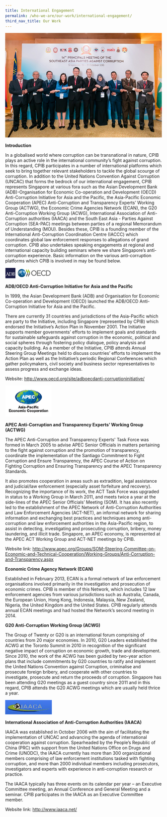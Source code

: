 ```yaml
---
title: International Engagement
permalink: /who-we-are/our-work/international-engagement/
third_nav_title: Our Work
---
```


<img src="/images/14th Principals Meeting of the Southeast Asia Parties Against Corruption.jpg" alt="international engagement">

**Introduction**

In a globalised world where corruption can be transnational in nature, CPIB plays an active role in the international community’s fight against corruption. In this regard, CPIB participates in a number of international platforms which seek to bring together relevant stakeholders to tackle the global scourge of corruption. In addition to the United Nations Convention Against Corruption (UNCAC) that forms the bedrock of our international engagement, CPIB represents Singapore at various fora such as the Asian Development Bank (ADB)-Organisation for Economic Co-operation and Development (OECD) Anti-Corruption Initiative for Asia and the Pacific, the Asia-Pacific Economic Cooperation (APEC) Anti-Corruption and Transparency Experts’ Working Group (ACTWG), the Economic Crime Agencies Network (ECAN), the G20 Anti-Corruption Working Group (ACWG), International Association of Anti-Corruption authorities (IAACA) and the South East Asia - Parties Against Corruption (SEA-PAC) meetings between parties of a regional Memorandum of Understanding (MOU). Besides these, CPIB is a founding member of the International Anti-Corruption Coordination Centre (IACCC) which coordinates global law enforcement responses to allegations of grand corruption. CPIB also undertakes speaking engagements at regional and international capacity building seminars where we share Singapore’s anti-corruption experience. Basic information on the various anti-corruption platforms which CPIB is involved in may be found below.

<img src="/images/abd-oecd-logo.jpg" alt="ADB OECD" width="150" height="34">

**ADB/OECD Anti-Corruption Initiative for Asia and the Pacific**

In 1999, the Asian Development Bank (ADB) and Organisation for Economic Co-operation and Development (OECD) launched the ADB/OECD Anti-Corruption Initiative for Asia and the Pacific. 

There are currently 31 countries and jurisdictions of the Asia-Pacific which are party to the Initiative, including Singapore (represented by CPIB) which endorsed the Initiative’s Action Plan in November 2001. The Initiative supports member governments’ efforts to implement goals and standards for sustainable safeguards against corruption in the economic, political and social spheres through fostering policy dialogue, policy analysis and capacity building. As a member of the Initiative, CPIB attends Annual Steering Group Meetings held to discuss countries’ efforts to implement the Action Plan as well as the Initiative’s periodic Regional Conferences which gather policymakers, civil society and business sector representatives to assess progress and exchange ideas.

Website: <a href="http://www.oecd.org/site/adboecdanti-corruptioninitiative/" target="_blank">http://www.oecd.org/site/adboecdanti-corruptioninitiative/</a>

<img src="/images/apec-logo.jpg" alt="APEC" width="150" height="100">

**APEC Anti-Corruption and Transparency Experts’ Working Group (ACTWG)**

The APEC Anti-Corruption and Transparency Experts' Task Force was formed in March 2005 to advise APEC Senior Officials in matters pertaining to the fight against corruption and the promotion of transparency, coordinate the implementation of the Santiago Commitment to Fight Corruption and Ensure Transparency, the APEC Course of Action on Fighting Corruption and Ensuring Transparency and the APEC Transparency Standards.  

It also promotes cooperation in areas such as extradition, legal assistance and judicial/law enforcement (especially asset forfeiture and recovery).  Recognizing the importance of its work, the ACT Task Force was upgraded in status to a Working Group in March 2011, and meets twice a year at the side-lines of the APEC Senior Officials’ Meeting (SOM).  It has also recently led to the establishment of the APEC Network of Anti-Corruption Authorities and Law Enforcement Agencies (ACT-NET), an informal network for sharing information and exchanging best practices and techniques among anti-corruption and law enforcement authorities in the Asia-Pacific region, to assist in detecting, investigating and prosecuting corruption, bribery, money laundering, and illicit trade.  Singapore, an APEC economy, is represented at the APEC ACT Working Group and ACT-NET meetings by CPIB.

Website link: <a href="http://www.apec.org/Groups/SOM-Steering-Committee-on-Economic-and-Technical-Cooperation/Working-Groups/Anti-Corruption-and-Transparency.aspx" target="_blank">http://www.apec.org/Groups/SOM-Steering-Committee-on-Economic-and-Technical-Cooperation/Working-Groups/Anti-Corruption-and-Transparency.aspx</a>

**Economic Crime Agency Network (ECAN)**

Established in February 2013, ECAN is a formal network of law enforcement organisations involved primarily in the investigation and prosecution of economic crimes. CPIB is member of this Network, which includes 12 law enforcement agencies from various jurisdictions such as Australia, Canada, the European Union, Hong Kong, Indonesia, Malaysia, New Zealand, Nigeria, the United Kingdom and the United States. CPIB regularly attends annual ECAN meetings and had hosted the Network’s second meeting in 2014.

**G20 Anti-Corruption Working Group (ACWG)**

The Group of Twenty or G20 is an international forum comprising of countries from 20 major economies. In 2010, G20 Leaders established the ACWG at the Toronto Summit in 2010 in recognition of the significant negative impact of corruption on economic growth, trade and development. Since 2010, the work of the ACWG has been guided by two-year action plans that include commitments by G20 countries to ratify and implement the United Nations Convention against Corruption, criminalise and prosecute foreign bribery, and cooperate with other countries to investigate, prosecute and return the proceeds of corruption. Singapore has been attending G20 meetings as a guest country since 2011 and in this regard, CPIB attends the G20 ACWG meetings which are usually held thrice a year.

<img src="/images/iaaca.jpg" alt="IAACA" width="150" height="46">

**International Association of Anti-Corruption Authorities (IAACA)**

IAACA was established in October 2006 with the aim of facilitating the implementation of UNCAC and advancing the agenda of international cooperation against corruption. Spearheaded by the People’s Republic of China (PRC) with support from the United Nations Office on Drugs and Crime (UNODC), the IAACA currently has more than 300 organizational members comprising of law enforcement institutions tasked with fighting corruption, and more than 2000 individual members including prosecutors, investigators and experts with experience in anti-corruption research or practice.

The IAACA typically has three events on its calendar per year – an Executive Committee meeting, an Annual Conference and General Meeting and a seminar. CPIB participates in the IAACA as an Executive Committee member.

Website link: <a href="http://www.iaaca.net/" target="_blank">http://www.iaaca.net/</a>


